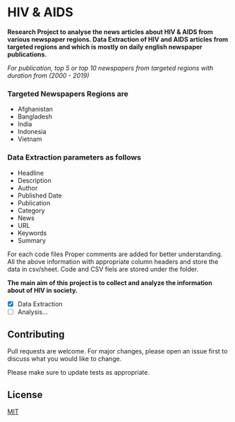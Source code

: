 # HIV & AIDS

**Research Project to analyse the news articles about HIV & AIDS from various newspaper regions. Data Extraction of HIV and AIDS articles from targeted regions and which is mostly on daily english newspaper publications.**

 *For publication, top 5 or top 10 newspapers from targeted regions with duration from (2000 - 2019)*

 ### Targeted Newspapers Regions are

- Afghanistan
- Bangladesh
- India
- Indonesia
- Vietnam

 ### Data Extraction parameters as follows
- Headline
- Description
- Author
- Published Date
- Publication
- Category
- News
- URL
- Keywords
- Summary

For each code files Proper comments are added for better understanding. All the above information with appropriate column headers and store the data in csv/sheet. Code and CSV fiels are stored under the folder.
 
**The main aim of this project is to collect and analyze the information about of HIV in society.**

 - [x] Data Extraction
 - [ ] Analysis...

## Contributing
Pull requests are welcome. For major changes, please open an issue first to discuss what you would like to change.

Please make sure to update tests as appropriate.

## License
[MIT](https://choosealicense.com/licenses/mit/)
